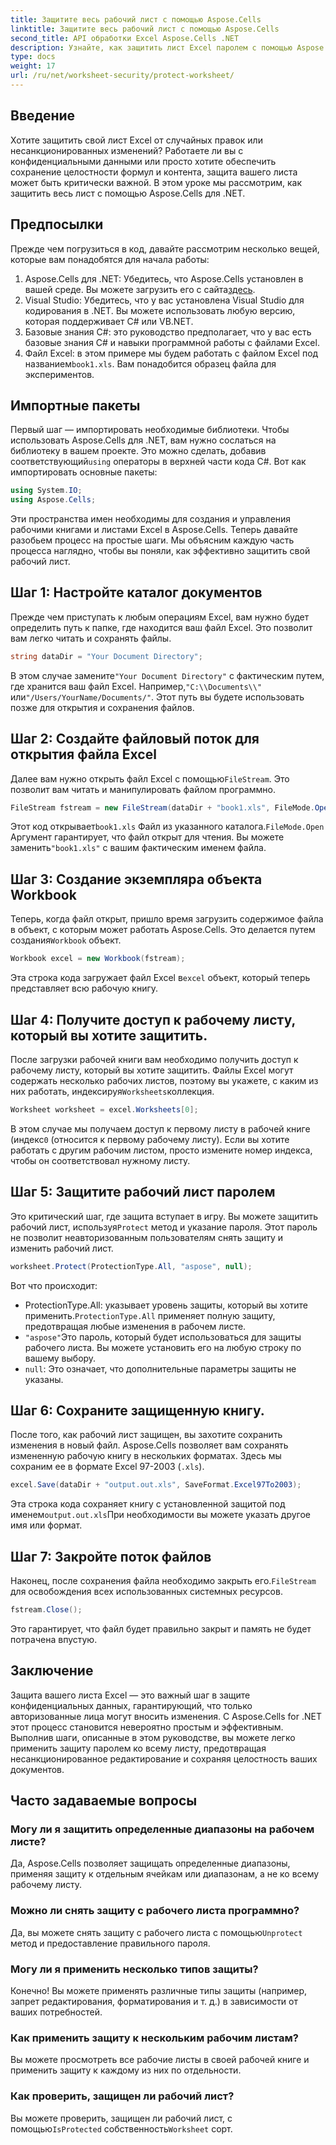 ```yaml
---
title: Защитите весь рабочий лист с помощью Aspose.Cells
linktitle: Защитите весь рабочий лист с помощью Aspose.Cells
second_title: API обработки Excel Aspose.Cells .NET
description: Узнайте, как защитить лист Excel паролем с помощью Aspose.Cells для .NET. Пошаговое руководство по легкой защите данных.
type: docs
weight: 17
url: /ru/net/worksheet-security/protect-worksheet/
---
```

## Введение
Хотите защитить свой лист Excel от случайных правок или несанкционированных изменений? Работаете ли вы с конфиденциальными данными или просто хотите обеспечить сохранение целостности формул и контента, защита вашего листа может быть критически важной. В этом уроке мы рассмотрим, как защитить весь лист с помощью Aspose.Cells для .NET.
## Предпосылки
Прежде чем погрузиться в код, давайте рассмотрим несколько вещей, которые вам понадобятся для начала работы:
1.  Aspose.Cells для .NET: Убедитесь, что Aspose.Cells установлен в вашей среде. Вы можете загрузить его с сайта[здесь](https://releases.aspose.com/cells/net/).
2. Visual Studio: Убедитесь, что у вас установлена Visual Studio для кодирования в .NET. Вы можете использовать любую версию, которая поддерживает C# или VB.NET.
3. Базовые знания C#: это руководство предполагает, что у вас есть базовые знания C# и навыки программной работы с файлами Excel.
4.  Файл Excel: в этом примере мы будем работать с файлом Excel под названием`book1.xls`. Вам понадобится образец файла для экспериментов.
## Импортные пакеты
 Первый шаг — импортировать необходимые библиотеки. Чтобы использовать Aspose.Cells для .NET, вам нужно сослаться на библиотеку в вашем проекте. Это можно сделать, добавив соответствующий`using` операторы в верхней части кода C#.
Вот как импортировать основные пакеты:
```csharp
using System.IO;
using Aspose.Cells;
```
Эти пространства имен необходимы для создания и управления рабочими книгами и листами Excel в Aspose.Cells.
Теперь давайте разобьем процесс на простые шаги. Мы объясним каждую часть процесса наглядно, чтобы вы поняли, как эффективно защитить свой рабочий лист.
## Шаг 1: Настройте каталог документов
Прежде чем приступать к любым операциям Excel, вам нужно будет определить путь к папке, где находится ваш файл Excel. Это позволит вам легко читать и сохранять файлы.
```csharp
string dataDir = "Your Document Directory";
```
 В этом случае замените`"Your Document Directory"` с фактическим путем, где хранится ваш файл Excel. Например,`"C:\\Documents\\"` или`"/Users/YourName/Documents/"`. Этот путь вы будете использовать позже для открытия и сохранения файлов.
## Шаг 2: Создайте файловый поток для открытия файла Excel
 Далее вам нужно открыть файл Excel с помощью`FileStream`. Это позволит вам читать и манипулировать файлом программно.
```csharp
FileStream fstream = new FileStream(dataDir + "book1.xls", FileMode.Open);
```
 Этот код открывает`book1.xls` Файл из указанного каталога.`FileMode.Open` Аргумент гарантирует, что файл открыт для чтения. Вы можете заменить`"book1.xls"` с вашим фактическим именем файла.
## Шаг 3: Создание экземпляра объекта Workbook
 Теперь, когда файл открыт, пришло время загрузить содержимое файла в объект, с которым может работать Aspose.Cells. Это делается путем создания`Workbook` объект.
```csharp
Workbook excel = new Workbook(fstream);
```
 Эта строка кода загружает файл Excel в`excel` объект, который теперь представляет всю рабочую книгу.
## Шаг 4: Получите доступ к рабочему листу, который вы хотите защитить.
 После загрузки рабочей книги вам необходимо получить доступ к рабочему листу, который вы хотите защитить. Файлы Excel могут содержать несколько рабочих листов, поэтому вы укажете, с каким из них работать, индексируя`Worksheets`коллекция.
```csharp
Worksheet worksheet = excel.Worksheets[0];
```
 В этом случае мы получаем доступ к первому листу в рабочей книге (индекс`0` (относится к первому рабочему листу). Если вы хотите работать с другим рабочим листом, просто измените номер индекса, чтобы он соответствовал нужному листу.
## Шаг 5: Защитите рабочий лист паролем
 Это критический шаг, где защита вступает в игру. Вы можете защитить рабочий лист, используя`Protect` метод и указание пароля. Этот пароль не позволит неавторизованным пользователям снять защиту и изменить рабочий лист.
```csharp
worksheet.Protect(ProtectionType.All, "aspose", null);
```
Вот что происходит:
-  ProtectionType.All: указывает уровень защиты, который вы хотите применить.`ProtectionType.All` применяет полную защиту, предотвращая любые изменения в рабочем листе.
- `"aspose"`Это пароль, который будет использоваться для защиты рабочего листа. Вы можете установить его на любую строку по вашему выбору.
- `null`: Это означает, что дополнительные параметры защиты не указаны.
## Шаг 6: Сохраните защищенную книгу.
После того, как рабочий лист защищен, вы захотите сохранить изменения в новый файл. Aspose.Cells позволяет вам сохранять измененную рабочую книгу в нескольких форматах. Здесь мы сохраним ее в формате Excel 97-2003 (`.xls`).
```csharp
excel.Save(dataDir + "output.out.xls", SaveFormat.Excel97To2003);
```
 Эта строка кода сохраняет книгу с установленной защитой под именем`output.out.xls`При необходимости вы можете указать другое имя или формат.
## Шаг 7: Закройте поток файлов
 Наконец, после сохранения файла необходимо закрыть его.`FileStream` для освобождения всех использованных системных ресурсов.
```csharp
fstream.Close();
```
Это гарантирует, что файл будет правильно закрыт и память не будет потрачена впустую.
## Заключение
Защита вашего листа Excel — это важный шаг в защите конфиденциальных данных, гарантирующий, что только авторизованные лица могут вносить изменения. С Aspose.Cells for .NET этот процесс становится невероятно простым и эффективным. Выполнив шаги, описанные в этом руководстве, вы можете легко применить защиту паролем ко всему листу, предотвращая несанкционированное редактирование и сохраняя целостность ваших документов.
## Часто задаваемые вопросы
### Могу ли я защитить определенные диапазоны на рабочем листе?  
Да, Aspose.Cells позволяет защищать определенные диапазоны, применяя защиту к отдельным ячейкам или диапазонам, а не ко всему рабочему листу.
### Можно ли снять защиту с рабочего листа программно?  
 Да, вы можете снять защиту с рабочего листа с помощью`Unprotect` метод и предоставление правильного пароля.
### Могу ли я применить несколько типов защиты?  
Конечно! Вы можете применять различные типы защиты (например, запрет редактирования, форматирования и т. д.) в зависимости от ваших потребностей.
### Как применить защиту к нескольким рабочим листам?  
Вы можете просмотреть все рабочие листы в своей рабочей книге и применить защиту к каждому из них по отдельности.
### Как проверить, защищен ли рабочий лист?  
 Вы можете проверить, защищен ли рабочий лист, с помощью`IsProtected` собственность`Worksheet` сорт.